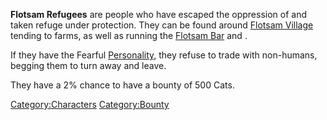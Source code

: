 **Flotsam Refugees** are people who have escaped the oppression of [](02%20-%20Projects%20&%20Wikis/Kenshi/Kenshi%20Wiki/Kenshi%20Wiki%20Template/The_Holy_Nation.md) and taken refuge under [](02%20-%20Projects%20&%20Wikis/Kenshi/Kenshi%20Wiki/Kenshi%20Wiki%20Template/Flotsam_Ninjas.md) protection. They can be found around
[Flotsam Village](Flotsam_Village.md "wikilink") tending to farms, as well
as running the [Flotsam Bar](Flotsam_Bar.md "wikilink") and [](Flotsam_Armory.md).

If they have the Fearful [Personality](Personality.md "wikilink"), they
refuse to trade with non-humans, begging them to turn away and leave.

They have a 2% chance to have a bounty of 500 Cats.

[Category:Characters](Category:Characters "wikilink")
[Category:Bounty](Category:Bounty "wikilink")